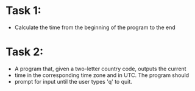 # Task 1:

- Calculate the time from the beginning of the program to the end

# Task 2:

- A program that, given a two-letter country code, outputs the current 
- time in the corresponding time zone and in UTC. The program should
- prompt for input until the user types 'q' to quit.